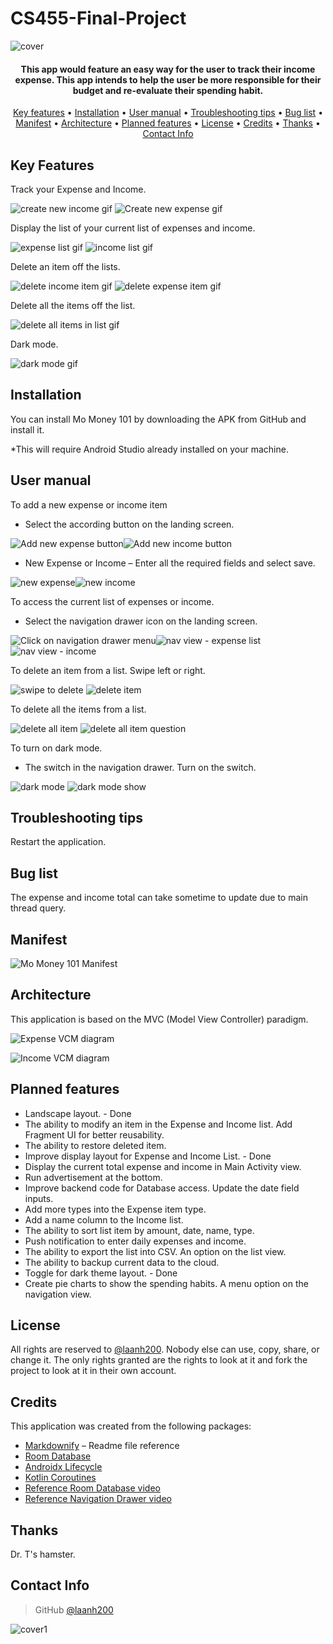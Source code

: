 # CS455-Final-Project
![cover](https://user-images.githubusercontent.com/79466152/114063294-b1596500-9855-11eb-9806-6b5630f2fe98.png)

<h4 align="center">This app would feature an easy way for the user to track their income expense. This app intends to help the user be more responsible for their budget and re-evaluate their spending habit.</h4>

<p align="center">
  <a href="#key-features">Key features</a> •
  <a href="#installation">Installation</a> •
  <a href="#user-manual">User manual</a> •
  <a href="#troubleshooting-tips">Troubleshooting tips</a> •
  <a href="#bug-list">Bug list</a> •
  <a href="#manifest">Manifest</a> •
  <a href="#architecture">Architecture</a> •
  <a href="#planned-features">Planned features</a> •
  <a href="#license">License</a> •
  <a href="#credits">Credits</a> •
  <a href="#thanks">Thanks</a> •
  <a href="#contact-info">Contact Info</a>
</p>

## Key Features
Track your Expense and Income.

![create new income gif](https://user-images.githubusercontent.com/79466152/114067151-b7514500-9859-11eb-968d-a2ab79f0e78a.gif)
![Create new expense gif](https://user-images.githubusercontent.com/79466152/114067157-bae4cc00-9859-11eb-801a-c3e89254208f.gif)

  
Display the list of your current list of expenses and income.

![expense list gif](https://user-images.githubusercontent.com/79466152/114067305-ea93d400-9859-11eb-914d-c8ce185507a9.gif)
![income list gif](https://user-images.githubusercontent.com/79466152/114067312-ebc50100-9859-11eb-9966-f6e5bb7e1529.gif)

  
Delete an item off the lists.

![delete income item gif](https://user-images.githubusercontent.com/79466152/114766013-1e23a200-9d23-11eb-9f3e-76bd1116c2f9.gif)
![delete expense item gif](https://user-images.githubusercontent.com/79466152/114766018-1ebc3880-9d23-11eb-8039-a0fc7c822bbd.gif)


Delete all the items off the list.

![delete all items in list gif](https://user-images.githubusercontent.com/79466152/114633264-756f3700-9c7d-11eb-824c-acf59e32a4b7.gif)


Dark mode.

![dark mode gif](https://user-images.githubusercontent.com/79466152/114291715-c812de00-9a46-11eb-9a6a-76b9f0157bec.gif)


## Installation

You can install Mo Money 101 by downloading the APK from GitHub and install it.

*This will require Android Studio already installed on your machine.

## User manual
To add a new expense or income item
* Select the according button on the landing screen.

![Add new expense button](https://user-images.githubusercontent.com/79466152/114067853-83c2ea80-985a-11eb-939e-099a38507e65.png)![Add new income button](https://user-images.githubusercontent.com/79466152/114067864-858cae00-985a-11eb-9ee6-7db2996d61e0.png)


* New Expense or Income – Enter all the required fields and select save.

![new expense](https://user-images.githubusercontent.com/79466152/114068109-c389d200-985a-11eb-88d1-ed6df7bb077f.PNG)![new income](https://user-images.githubusercontent.com/79466152/114068113-c5539580-985a-11eb-957f-169021fa2028.PNG)

To access the current list of expenses or income.
* Select the navigation drawer icon on the landing screen.

![Click on navigation drawer menu](https://user-images.githubusercontent.com/79466152/114068227-ed42f900-985a-11eb-8481-10e284aac1b9.png)![nav view - expense list](https://user-images.githubusercontent.com/79466152/114068246-f3d17080-985a-11eb-9c86-4ce5df6bb856.png)![nav view - income](https://user-images.githubusercontent.com/79466152/114068256-f633ca80-985a-11eb-8313-5c4fa55ec26f.png)

To delete an item from a list. Swipe left or right.

![swipe to delete](https://user-images.githubusercontent.com/79466152/114291754-1627e180-9a47-11eb-898e-4146c6332bde.png)
![delete item](https://user-images.githubusercontent.com/79466152/114327670-3adb9200-9af7-11eb-9f5d-868459e42564.PNG)

To delete all the items from a list.

![delete all item](https://user-images.githubusercontent.com/79466152/114633330-90da4200-9c7d-11eb-8b4d-6317d2cc5dac.PNG)
![delete all item question](https://user-images.githubusercontent.com/79466152/114633336-920b6f00-9c7d-11eb-82ef-ad227d9ef7ef.PNG)


To turn on dark mode. 
* The switch in the navigation drawer. Turn on the switch.

![dark mode](https://user-images.githubusercontent.com/79466152/114291737-fa244000-9a46-11eb-97b1-0376864b9cc0.PNG)
![dark mode show](https://user-images.githubusercontent.com/79466152/114327734-78401f80-9af7-11eb-9932-daff3d5d49ba.PNG)

## Troubleshooting tips

Restart the application.

## Bug list

The expense and income total can take sometime to update due to main thread query.

## Manifest

![Mo Money 101 Manifest](https://user-images.githubusercontent.com/79466152/114445715-a2442100-9b8d-11eb-9ff5-480448febdee.png)


## Architecture

This application is based on the MVC (Model View Controller) paradigm.

![Expense VCM diagram](https://user-images.githubusercontent.com/79466152/114067565-3181c980-985a-11eb-84a9-92cef9b7ad20.jpg)

![Income VCM diagram](https://user-images.githubusercontent.com/79466152/114067595-3a729b00-985a-11eb-9c4f-2775f5b946b0.jpg)


## Planned features
*	Landscape layout. - Done
*	The ability to modify an item in the Expense and Income list. Add Fragment UI for better reusability.
*	The ability to restore deleted item.
*	Improve display layout for Expense and Income List. - Done
*	Display the current total expense and income in Main Activity view.
*	Run advertisement at the bottom.
*	Improve backend code for Database access. Update the date field inputs.
*	Add more types into the Expense item type.
*	Add a name column to the Income list.
*	The ability to sort list item by amount, date, name, type.
*	Push notification to enter daily expenses and income.
*	The ability to export the list into CSV. An option on the list view.
*	The ability to backup current data to the cloud.
*	Toggle for dark theme layout. - Done
*	Create pie charts to show the spending habits. A menu option on the navigation view.

## License
All rights are reserved to [@laanh200]( https://github.com/laanh200). Nobody else can use, copy, share, or change it. The only rights granted are the rights to look at it and fork the project to look at it in their own account. 

## Credits
This application was created from the following packages:
- [Markdownify](https://github.com/amitmerchant1990/electron-markdownify) – Readme file reference
-	[Room Database](https://developer.android.com/reference/android/arch/persistence/room/RoomDatabase)
-	[Androidx Lifecycle](https://developer.android.com/jetpack/androidx/releases/lifecycle)
-	[Kotlin Coroutines](https://developer.android.com/kotlin/coroutines)
-	[Reference Room Database video](https://www.youtube.com/watch?v=lwAvI3WDXBY)
-	[Reference Navigation Drawer video](https://www.youtube.com/watch?v=do4vb0MdLFY)

## Thanks
Dr. T's hamster.

## Contact Info
>GitHub [@laanh200]( https://github.com/laanh200)

![cover1](https://user-images.githubusercontent.com/79466152/114063330-bae2cd00-9855-11eb-93b0-993b6e1c492e.png)
